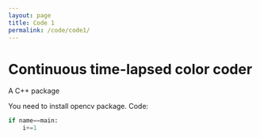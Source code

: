 ```yaml
---
layout: page
title: Code 1
permalink: /code/code1/
---
```


# Continuous time-lapsed color coder

A C++ package

<!-- Description of Project 1. -->

<!-- ![Project 1 Image](/assets/img/project1.jpg) -->

You need to install opencv package.
Code:

```python
if name==main:
    i+=1
```
